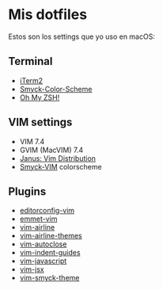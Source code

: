 # Mis dotfiles
Estos son los settings que yo uso en macOS:

## Terminal
* [iTerm2](https://www.iterm2.com)
* [Smyck-Color-Scheme](https://github.com/hukl/Smyck-Color-Scheme)
* [Oh My ZSH!](https://github.com/robbyrussell/oh-my-zsh)

## VIM settings
* VIM 7.4
* GVIM (MacVIM) 7.4
* [Janus: Vim Distribution](https://github.com/carlhuda/janus)
* [Smyck-VIM](https://github.com/montalvomiguelo/vim-smyck-theme) colorscheme

## Plugins
* [editorconfig-vim](https://github.com/editorconfig/editorconfig-vim.git)
* [emmet-vim](https://github.com/mattn/emmet-vim.git)
* [vim-airline](https://github.com/vim-airline/vim-airline.git)
* [vim-airline-themes](https://github.com/vim-airline/vim-airline-themes.git)
* [vim-autoclose](https://github.com/spf13/vim-autoclose.git)
* [vim-indent-guides](https://github.com/nathanaelkane/vim-indent-guides)
* [vim-javascript](https://github.com/pangloss/vim-javascript)
* [vim-jsx](https://github.com/mxw/vim-jsx/tree/5b968dfa512c57c38ad7fe420f3e8ab75a73949a)
* [vim-smyck-theme](https://github.com/montalvomiguelo/vim-smyck-theme.git)
